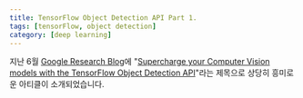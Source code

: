 ```yaml
---
title: TensorFlow Object Detection API Part 1.
tags: [tensorFlow, object detection]
category: [deep learning]
---
```


지난 6월 [Google Research Blog](https://research.googleblog.com/)에 "[Supercharge your Computer Vision models with the TensorFlow Object Detection API](https://research.googleblog.com/2017/06/supercharge-your-computer-vision-models.html)"라는 제목으로 상당히 흥미로운 아티클이 소개되었습니다.
